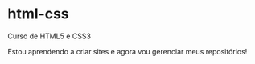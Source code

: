 # html-css
 Curso de HTML5 e CSS3

Estou aprendendo a criar sites e agora vou gerenciar meus repositórios!

<a href="https://juliafreures.github.io/html-css/exercicios/ex001/index.html">